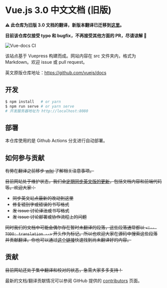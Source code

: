 # Vue.js 3.0 中文文档 (旧版)

**⚠️ 此仓库为旧版 3.0 文档的翻译，新版本翻译已迁移到[这里](https://github.com/vuejs-translations/docs-zh-cn)。**

**目前该仓库仅接受 typo 和 bugfix，不再接受其他方面的 PR，尽请谅解 🙏**

![Vue-docs CI](https://github.com/vuejs/docs-next-zh-cn/workflows/Vue-docs%20CI/badge.svg)     

该站点基于 Vuepress 构建而成。网站内容在 src 文件夹内，格式为 Markdown。欢迎 issue 或 pull request。

英文原版仓库地址：https://github.com/vuejs/docs

## 开发

```bash
$ npm install   # or yarn
$ npm run serve # or yarn serve
# 开发服务器地址为 http://localhost:8080
```

## 部署

本仓库使用的是 Github Actions 分支进行自动部署。

## 如何参与贡献

~~有劳在翻译之前移步 [wiki](https://github.com/vuejs/docs-next-zh-cn/wiki) 了解相关注意事项。~~

~~目前网站处于维护状态，我们会[定期同步英文版的更新](https://github.com/vuejs/docs-next-zh-cn/pulls?q=is%3Apr+label%3A%E4%BB%8E%E8%8B%B1%E6%96%87%E7%89%88%E5%90%8C%E6%AD%A5+is%3Aclosed)，包括文档内容和前端代码等。欢迎大家：~~

- ~~同步英文站点最新的改动到这里~~
- ~~修复错别字或错误的书写格式~~
- ~~发 issue 讨论译法或书写格式~~
- ~~发 issue 讨论部署或协作流程上的问题~~

~~同时我们的文档中可能会偶尔存在暂时未翻译的段落，这些段落通常都以 `<!-- TODO: translation -->` 开头作为标记。所以也欢迎大家在源码中搜索这些段落并贡献翻译。你也可以通过[这个链接](https://github.com/vuejs/docs-next-zh-cn/search?q=TODO%3A+translation)快速找到尚未翻译好的内容。~~

## 贡献

~~目前网站还处于集中翻译和校对的状态，急需大家多多支持！~~

最新的文档/翻译贡献情况可以参阅 GitHub 提供的 [contributors](https://github.com/vuejs/docs-next-zh-cn/graphs/contributors) 页面。
